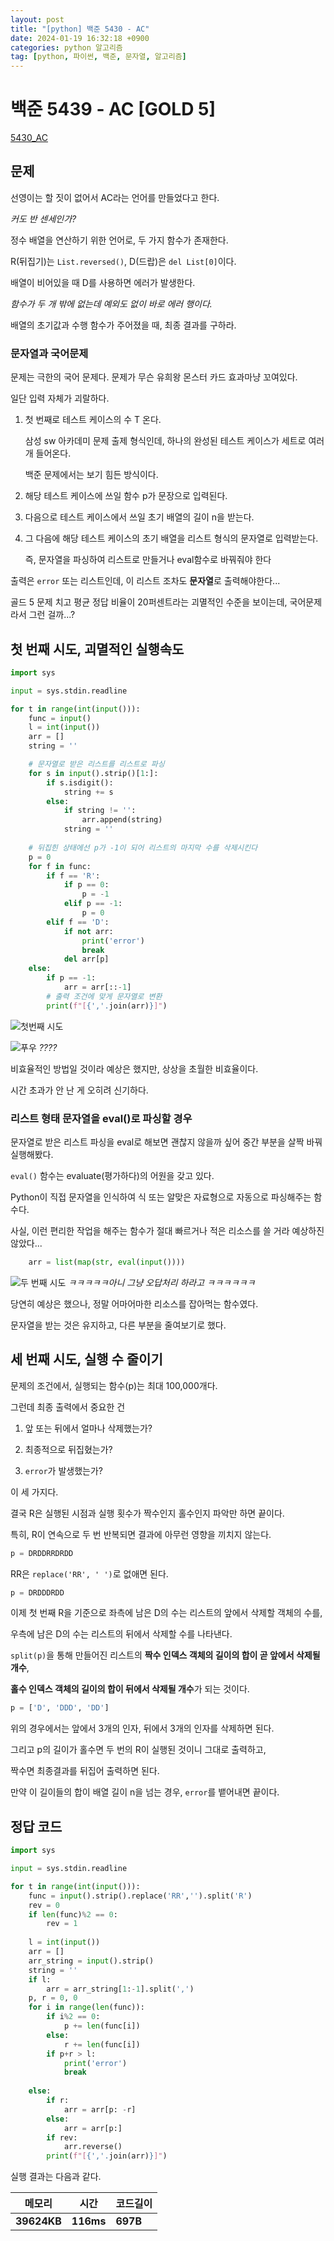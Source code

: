 ```yaml
---
layout: post
title: "[python] 백준 5430 - AC"
date: 2024-01-19 16:32:18 +0900
categories: python 알고리즘
tag: [python, 파이썬, 백준, 문자열, 알고리즘]
---
```


# 백준 5439 - AC [GOLD 5]

[5430_AC](https://www.acmicpc.net/problem/5430)

## 문제

선영이는 할 짓이 없어서 AC라는 언어를 만들었다고 한다.

_커도 반 센세인가?_

정수 배열을 연산하기 위한 언어로, 두 가지 함수가 존재한다.

R(뒤집기)는 `List.reversed()`, D(드랍)은 `del List[0]`이다.

배열이 비어있을 때 D를 사용하면 에러가 발생한다.

_함수가 두 개 밖에 없는데 예외도 없이 바로 에러 행이다._

배열의 초기값과 수행 함수가 주어졌을 때, 최종 결과를 구하라.

### 문자열과 국어문제

문제는 극한의 국어 문제다. 문제가 무슨 유희왕 몬스터 카드 효과마냥 꼬여있다.

일단 입력 자체가 괴랄하다.

1. 첫 번째로 테스트 케이스의 수 T 온다.
    
    삼성 sw 아카데미 문제 출제 형식인데, 하나의 완성된 테스트 케이스가 세트로 여러 개 들어온다.

    백준 문제에서는 보기 힘든 방식이다.

2. 해당 테스트 케이스에 쓰일 함수 p가 문장으로 입력된다.

3. 다음으로 테스트 케이스에서 쓰일 초기 배열의 길이 n을 받는다.

4. 그 다음에 해당 테스트 케이스의 초기 배열을 리스트 형식의 문자열로 입력받는다.

    즉, 문자열을 파싱하여 리스트로 만들거나 eval함수로 바꿔줘야 한다

출력은 `error` 또는 리스트인데, 이 리스트 조차도 **문자열**로 출력해야한다...

골드 5 문제 치고 평균 정답 비율이 20퍼센트라는 괴멸적인 수준을 보이는데, 국어문제라서 그런 걸까...?


## 첫 번째 시도, 괴멸적인 실행속도 

```python
import sys

input = sys.stdin.readline

for t in range(int(input())):
    func = input()
    l = int(input())
    arr = []
    string = ''

    # 문자열로 받은 리스트를 리스트로 파싱
    for s in input().strip()[1:]:
        if s.isdigit():
            string += s
        else:
            if string != '':
                arr.append(string)
            string = ''
    
    # 뒤집힌 상태에선 p가 -1이 되어 리스트의 마지막 수를 삭제시킨다
    p = 0
    for f in func:
        if f == 'R':
            if p == 0:
                p = -1
            elif p == -1:
                p = 0
        elif f == 'D':
            if not arr:
                print('error')
                break
            del arr[p]
    else:
        if p == -1:
            arr = arr[::-1]
        # 출력 조건에 맞게 문자열로 변환
        print(f"[{','.join(arr)}]")
```

![첫번째 시도](/assets/img/posting/ac첫번째.png)

![푸우](/assets/img/jjal/푸우짤.jpg)
_????_

비효율적인 방법일 것이라 예상은 했지만, 상상을 초월한 비효율이다.

시간 초과가 안 난 게 오히려 신기하다.

### 리스트 형태 문자열을 eval()로 파싱할 경우

문자열로 받은 리스트 파싱을 eval로 해보면 괜찮지 않을까 싶어 중간 부분을 살짝 바꿔 실행해봤다.

`eval()` 함수는 evaluate(평가하다)의 어원을 갖고 있다.

Python이 직접 문자열을 인식하여 식 또는 알맞은 자료형으로 자동으로 파싱해주는 함수다.

사실, 이런 편리한 작업을 해주는 함수가 절대 빠르거나 적은 리소스를 쓸 거라 예상하진 않았다...

```python
    arr = list(map(str, eval(input())))
```

![두 번째 시도](/assets/img/posting/ac두번째.png)
_ㅋㅋㅋㅋㅋ아니 그냥 오답처리 하라고 ㅋㅋㅋㅋㅋㅋ_

당연히 예상은 했으나, 정말 어마어마한 리소스를 잡아먹는 함수였다.

문자열을 받는 것은 유지하고, 다른 부분을 줄여보기로 했다.

## 세 번째 시도, 실행 수 줄이기

문제의 조건에서, 실행되는 함수(p)는 최대 100,000개다.

그런데 최종 출력에서 중요한 건

1. 앞 또는 뒤에서 얼마나 삭제했는가?

2. 최종적으로 뒤집혔는가?

3. `error`가 발생했는가?

이 세 가지다.

결국 R은 실행된 시점과 실행 횟수가 짝수인지 홀수인지 파악만 하면 끝이다.

특히, R이 연속으로 두 번 반복되면 결과에 아무런 영향을 끼치지 않는다.

```python
p = DRDDRRDRDD
```

RR은 `replace('RR', ' ')`로 없애면 된다.

```python
p = DRDDDRDD
```

이제 첫 번째 R을 기준으로 좌측에 남은 D의 수는 리스트의 앞에서 삭제할 객체의 수를,

우측에 남은 D의 수는 리스트의 뒤에서 삭제할 수를 나타낸다.

`split(p)`을 통해 만들어진 리스트의 **짝수 인덱스 객체의 길이의 합이 곧 앞에서 삭제될 개수**,

**홀수 인덱스 객체의 길이의 합이 뒤에서 삭제될 개수**가 되는 것이다.

```python
p = ['D', 'DDD', 'DD']
```

위의 경우에서는 앞에서 3개의 인자, 뒤에서 3개의 인자를 삭제하면 된다.

그리고 p의 길이가 홀수면 두 번의 R이 실행된 것이니 그대로 출력하고,

짝수면 최종결과를 뒤집어 출력하면 된다.

만약 이 길이들의 합이 배열 길이 n을 넘는 경우, `error`를 뱉어내면 끝이다.

## 정답 코드

```python
import sys

input = sys.stdin.readline

for t in range(int(input())):
    func = input().strip().replace('RR','').split('R')
    rev = 0
    if len(func)%2 == 0:
        rev = 1
 
    l = int(input())
    arr = []
    arr_string = input().strip()
    string = ''
    if l:
        arr = arr_string[1:-1].split(',')
    p, r = 0, 0
    for i in range(len(func)):
        if i%2 == 0:
            p += len(func[i])
        else:
            r += len(func[i])
        if p+r > l:
            print('error')
            break
    
    else:
        if r:
            arr = arr[p: -r]
        else:
            arr = arr[p:]
        if rev:
            arr.reverse()
        print(f"[{','.join(arr)}]")
```

실행 결과는 다음과 같다.

|**메모리**|**시간**|**코드길이**|
|---|---|---|
|**39624KB**|**116ms**|**697B**|